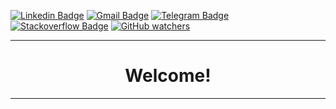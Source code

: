 [![Linkedin Badge](https://img.shields.io/badge/-Marcelo_Batista-blue?style=flat-square&logo=Linkedin&style=plastic&logoColor=white&link=https://linkedin.com/in/marcellobatiista/)](https://linkedin.com/in/marcellobatiista/)  [![Gmail Badge](https://img.shields.io/badge/-Gmail-red?style=flat-square&logo=Gmail&style=plastic&logoColor=white&link=mailto:batista.marcelo34@gmail.com)](mailto:batista.marcelo34@gmail.com)  [![Telegram Badge](https://img.shields.io/badge/-Telegram-blue?style=flat-square&logo=Telegram&style=plastic&logoColor=white&link=https://t.me/SP4CNE/)](https://t.me/SP4CNE/) [![Stackoverflow Badge](https://img.shields.io/badge/-StackOverflow-green?style=flat-square&logo=Stackoverflow&style=plastic&logoColor=white&link=https://pt.stackoverflow.com/users/28294/marcelo/)](https://pt.stackoverflow.com/users/28294/marcelo/) [![GitHub watchers](https://img.shields.io/github/watchers/Naereen/StrapDown.js.svg?style=social&label=Watch&maxAge=2592000)](https://GitHub.com/marcellobatiista/StrapDown.js/watchers/)

------

<center><h1>
    Welcome!
    </h1>  </center>


------
